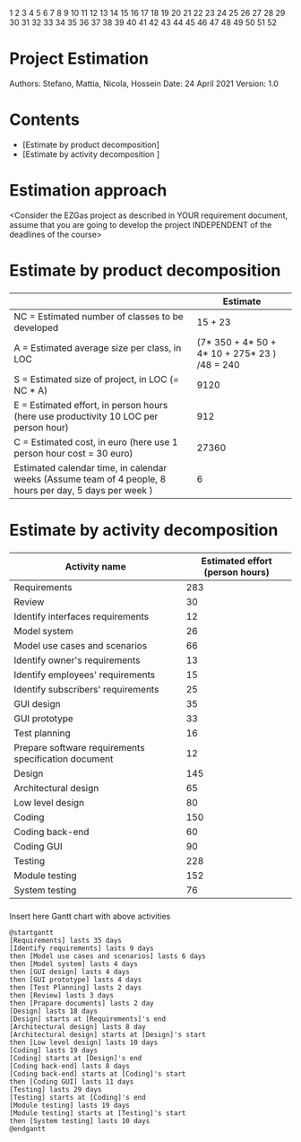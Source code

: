 1
2
3
4
5
6
7
8
9
10
11
12
13
14
15
16
17
18
19
20
21
22
23
24
25
26
27
28
29
30
31
32
33
34
35
36
37
38
39
40
41
42
43
44
45
46
47
48
49
50
51
52
# Project Estimation  
Authors: Stefano, Mattia, Nicola, Hossein
Date: 24 April 2021
Version: 1.0
# Contents
- [Estimate by product decomposition]
- [Estimate by activity decomposition ]
# Estimation approach
<Consider the EZGas  project as described in YOUR requirement document, assume that you are going to develop the project INDEPENDENT of the deadlines of the course>
# Estimate by product decomposition
### 
|             | Estimate                        |             
| ----------- | ------------------------------- |  
| NC =  Estimated number of classes to be developed   |            15  +  23               |             
|  A = Estimated average size per class, in LOC       |         (7* 350 + 4* 50 + 4* 10 +  275* 23 )  /48  = 240 |  
| S = Estimated size of project, in LOC (= NC * A) | 9120 |
| E = Estimated effort, in person hours (here use productivity 10 LOC per person hour)  |  912                                    |   
| C = Estimated cost, in euro (here use 1 person hour cost = 30 euro) |27360 | 
| Estimated calendar time, in calendar weeks (Assume team of 4 people, 8 hours per day, 5 days per week ) |      6              |               
# Estimate by activity decomposition
### 
|         Activity name    | Estimated effort (person hours)   |             
| ----------- | ------------------------------- | 
| Requirements | 283 | 
| Review | 30 | 
| Identify interfaces requirements | 12 | 
| Model system| 26 | 
| Model use cases and scenarios| 66 | 
| Identify owner's requirements| 13 | 
| Identify employees' requirements| 15 | 
| Identify subscribers' requirements| 25 | 
| GUI design| 35 | 
| GUI prototype| 33 | 
| Test planning | 16 |
| Prepare software requirements specification document| 12 |   
| Design| 145 |
| Architectural design| 65 |
| Low level design| 80 |
| Coding| 150 | 
| Coding back-end| 60 |
| Coding GUI| 90|
| Testing| 228 |
| Module testing| 152 |
| System testing| 76 |


###
Insert here Gantt chart with above activities

```plantuml
@startgantt
[Requirements] lasts 35 days
[Identify requirements] lasts 9 days
then [Model use cases and scenarios] lasts 6 days
then [Model system] lasts 4 days
then [GUI design] lasts 4 days
then [GUI prototype] lasts 4 days
then [Test Planning] lasts 2 days
then [Review] lasts 3 days
then [Prapare documents] lasts 2 day
[Design] lasts 18 days
[Design] starts at [Requirements]'s end
[Architectural design] lasts 8 day
[Architectural design] starts at [Design]'s start
then [Low level design] lasts 10 days
[Coding] lasts 19 days
[Coding] starts at [Design]'s end
[Coding back-end] lasts 8 days
[Coding back-end] starts at [Coding]'s start
then [Coding GUI] lasts 11 days
[Testing] lasts 29 days
[Testing] starts at [Coding]'s end
[Module testing] lasts 19 days
[Module testing] starts at [Testing]'s start
then [System testing] lasts 10 days
@endgantt
```